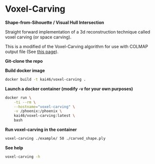 Voxel-Carving
=============

**Shape-from-Sihouette / Visual Hull Intersection**

Straight forward implementation of a 3d reconstruction technique called voxel carving (or space carving).

This is a modified of the Voxel-Carving algorithm for use with COLMAP output file (See [this page](https://colmap.github.io/format.html)).

**Git-clone the repo**

**Build docker image**
```bash
docker build -t kai46/voxel-carving .
```

**Launch a docker container (modify -v for your own purposes)**
```bash
docker run \
    -ti --rm \
    --hostname="voxel-carving" \
    -v /phoenix:/phoenix \
    kai46/voxel-carving:latest \
    bash
```

**Run voxel-carving in the container**
```bash
voxel-carving ./example/ 50 ./carved_shape.ply
```

**See help**
```bash
voxel-carving -h
```

